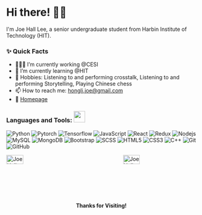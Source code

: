 <!-- Greeting -->
# Hi there! :wave::smiley:

<!-- Introduction -->
I'm Joe Hall Lee, a senior undergraduate student from Harbin Institute of Technology (HIT).

### ✨ Quick Facts

- 👨🏽‍💻 I’m currently working @CESI
- 🌱 I’m currently learning @HIT
- 🎿 Hobbies: Listening to and performing crosstalk, Listening to and performing Storytelling, Playing Chinese chess
- 📫 How to reach me: hongli.joe@gmail.com
- 📝 [Homepage](https://joe-hall-lee.github.io)

### Languages and Tools: <img src="https://media.giphy.com/media/WUlplcMpOCEmTGBtBW/giphy.gif" width="30">
![Python](https://img.shields.io/badge/-Python-black?style=flat-square&logo=python)
![Pytorch](https://img.shields.io/badge/-Pytorch-black?style=flat-square&logo=pytorch)
![Tensorflow](https://img.shields.io/badge/-Tensorflow-black?style=flat-square&logo=tensorflow)
![JavaScript](https://img.shields.io/badge/-JavaScript-black?style=flat-square&logo=javascript)
![React](https://img.shields.io/badge/-React-black?style=flat-square&logo=react)
![Redux](https://img.shields.io/badge/-Redux-black?style=flat-square&logo=Redux)
![Nodejs](https://img.shields.io/badge/-Nodejs-black?style=flat-square&logo=Node.js)
![MySQL](https://img.shields.io/badge/-MySQL-black?style=flat-square&logo=mysql)
![MongoDB](https://img.shields.io/badge/-MongoDB-black?style=flat-square&logo=mongodb)
![Bootstrap](https://img.shields.io/badge/-Bootstrap-black?style=flat-square&logo=bootstrap)
![SCSS](https://img.shields.io/badge/-SCSS-black?style=flat-square&logo=SASS)
![HTML5](https://img.shields.io/badge/-HTML5-black?style=flat-square&logo=html5&logoColor=white)
![CSS3](https://img.shields.io/badge/-CSS3-black?style=flat-square&logo=css3)
![C++](https://img.shields.io/badge/-C-black?style=flat-square&logo=c)
![Git](https://img.shields.io/badge/-Git-black?style=flat-square&logo=git)
![GitHub](https://img.shields.io/badge/-GitHub-black?style=flat-square&logo=github)

<!-- GitHub README Stats -->
<div style="display: flex; justify-content: space-between;">
  <div>
    <a href="https://github.com/Joe-Hall-Lee?tab=repositories">
      <img width="48%" alt="Joe Hall Lee's github stats" 
           src="https://github-readme-stats.vercel.app/api?username=Joe-Hall-Lee&show_icons=true&theme=algolia&count_private=true" />
    </a>
  </div>
  <div>
    <a href="https://github.com/Joe-Hall-Lee?tab=repositories">
      <img width="48%" alt="Joe Hall Lee's github stats" 
           src="https://github-readme-stats.vercel.app/api/top-langs/?username=Joe-Hall-Lee&layout=compact" />
    </a>
  </div>
</div>

<h4 align="center"> Thanks for Visiting! </h4>
